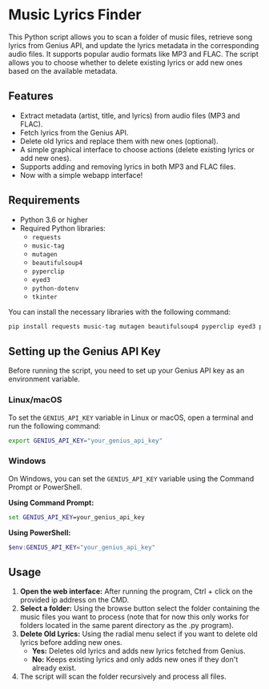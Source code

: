 
# Music Lyrics Finder

This Python script allows you to scan a folder of music files, retrieve song lyrics from Genius API, and update the lyrics metadata in the corresponding audio files. It supports popular audio formats like MP3 and FLAC. The script allows you to choose whether to delete existing lyrics or add new ones based on the available metadata.

## Features

- Extract metadata (artist, title, and lyrics) from audio files (MP3 and FLAC).
- Fetch lyrics from the Genius API.
- Delete old lyrics and replace them with new ones (optional).
- A simple graphical interface to choose actions (delete existing lyrics or add new ones).
- Supports adding and removing lyrics in both MP3 and FLAC files.
- Now with a simple webapp interface!

## Requirements

- Python 3.6 or higher
- Required Python libraries:
  - `requests`
  - `music-tag`
  - `mutagen`
  - `beautifulsoup4`
  - `pyperclip`
  - `eyed3`
  - `python-dotenv`
  - `tkinter`

You can install the necessary libraries with the following command:

```bash
pip install requests music-tag mutagen beautifulsoup4 pyperclip eyed3 python-dotenv flask
```


## Setting up the Genius API Key

Before running the script, you need to set up your Genius API key as an environment variable.

### Linux/macOS

To set the `GENIUS_API_KEY` variable in Linux or macOS, open a terminal and run the following command:

```bash
export GENIUS_API_KEY="your_genius_api_key"
```

### Windows

On Windows, you can set the `GENIUS_API_KEY` variable using the Command Prompt or PowerShell.

**Using Command Prompt:**

```cmd
set GENIUS_API_KEY=your_genius_api_key
```

**Using PowerShell:**

```powershell
$env:GENIUS_API_KEY="your_genius_api_key"
```

## Usage

1. **Open the web interface:** After running the program, Ctrl + click on the provided ip address on the CMD.
2. **Select a folder:** Using the browse button select the folder containing the music files you want to process (note that for now this only works for folders located in the same parent directory as the .py program).
3. **Delete Old Lyrics:** Using the radial menu select if you want to delete old lyrics before adding new ones.
   - **Yes:** Deletes old lyrics and adds new lyrics fetched from Genius.
   - **No:** Keeps existing lyrics and only adds new ones if they don't already exist.
4. The script will scan the folder recursively and process all files.

